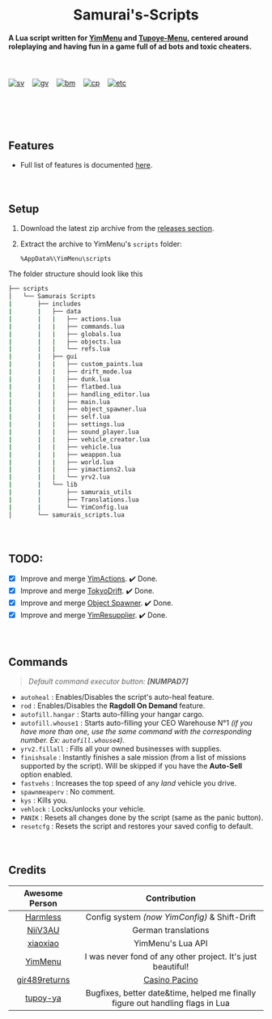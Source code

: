 <h1 align="center">
   Samurai's-Scripts
</h1>

#### A Lua script written for [YimMenu](https://github.com/YimMenu/YimMenu) and [Tupoye-Menu](https://github.com/TupoyeMenu/TupoyeMenu), centered around roleplaying and having fun in a game full of ad bots and toxic cheaters.

####    

[![sv](https://img.shields.io/badge/Script%20Version-v1.5.8-blue)](https://github.com/YimMenu-Lua/Samurais-Scripts/releases/latest)   
[![gv](https://img.shields.io/badge/Game%20Version-Online%201.70%20|%20Build%203411-orange)](https://github.com/YimMenu-Lua/Samurais-Scripts)   
[![bm](https://img.shields.io/badge/Business%20Manager-Working-green)](https://github.com/YimMenu-Lua/Samurais-Scripts/blob/main/FEATURES.md)   
[![cp](https://img.shields.io/badge/Casino%20Pacino-Working-green)](https://github.com/YimMenu-Lua/Samurais-Scripts/blob/main/FEATURES.md)   
[![etc](https://img.shields.io/badge/All%20Other%20Features-Working-green)](https://github.com/YimMenu-Lua/Samurais-Scripts/blob/main/FEATURES.md)
####    

<!-- > [!NOTE]
> **Discontinued** due to a series of unfortunate events including what happened to our beloved YimMenu as well as some shitty life circumstances.
> 
> Updates will no longer be as frequent as before but pull requests are still welcome. -->

####    

## Features

- Full list of features is documented [here](FEATURES.md).  

####    

## Setup

1. Download the latest zip archive from the [releases section](https://github.com/YimMenu-Lua/Samurais-Scripts/releases).
2. Extract the archive to YimMenu's `scripts` folder:
   
       %AppData%\YimMenu\scripts

The folder structure should look like this

```bash
├── scripts
│   └── Samurais Scripts
|       ├── includes
|       |   ├── data
|       |   |   ├── actions.lua
|       |   |   ├── commands.lua
|       |   |   ├── globals.lua
|       |   |   ├── objects.lua
|       |   |   └── refs.lua
|       |   ├── gui
|       |   |   ├── custom_paints.lua
|       |   |   ├── drift_mode.lua
|       |   |   ├── dunk.lua
|       |   |   ├── flatbed.lua
|       |   |   ├── handling_editor.lua
|       |   |   ├── main.lua
|       |   |   ├── object_spawner.lua
|       |   |   ├── self.lua
|       |   |   ├── settings.lua
|       |   |   ├── sound_player.lua
|       |   |   ├── vehicle_creator.lua
|       |   |   ├── vehicle.lua
|       |   |   ├── weappon.lua
|       |   |   ├── world.lua
|       |   |   ├── yimactions2.lua
|       |   |   └── yrv2.lua
|       |   └── lib
|       |       ├── samurais_utils
|       |       ├── Translations.lua
|       |       └── YimConfig.lua
│       └── samurais_scripts.lua
```

####    

## TODO:

- [x] Improve and merge [YimActions](https://github.com/xesdoog/YimActions). ✔️ Done.
- [x] Improve and merge [TokyoDrift](https://github.com/YimMenu-Lua/TokyoDrift). ✔️ Done.
- [x] Improve and merge [Object Spawner](https://github.com/xesdoog/object-spawner). ✔️ Done.
- [x] Improve and merge [YimResupplier](https://github.com/YimMenu-Lua/YimResupplier). ✔️ Done.

####    

## Commands

> *Default command executor button: **[NUMPAD7]***

- `autoheal` : Enables/Disables the script's auto-heal feature.
- `rod` : Enables/Disables the **Ragdoll On Demand** feature.
- `autofill.hangar` : Starts auto-filling your hangar cargo.
- `autofill.whouse1` : Starts auto-filling your CEO Warehouse N°1 *(if you have more than one, use the same command with the corresponding number. Ex: `autofill.whouse4`)*.
- `yrv2.fillall` : Fills all your owned businesses with supplies.
- `finishsale` : Instantly finishes a sale mission (from a list of missions supported by the script). Will be skipped if you have the **Auto-Sell** option enabled.
- `fastvehs` : Increases the top speed of any *land* vehicle you drive.
- `spawnmeaperv` : No comment.
- `kys` : Kills you.
- `vehlock` : Locks/unlocks your vehicle.
- `PANIK` : Resets all changes done by the script (same as the panic button).
- `resetcfg` : Resets the script and restores your saved config to default.

####    

## Credits

| Awesome Person                                    | Contribution                                                                   |
|     :---:                                         | :---:                                                                          |
| [Harmless](https://github.com/harmless05)         | Config system *(now YimConfig)* & Shift-Drift                                  |
| [NiiV3AU](https://github.com/NiiV3AU)             | German translations                                                            |
| [xiaoxiao](https://github.com/xiaoxiao921)        | YimMenu's Lua API                                                              |
| [YimMenu](https://github.com/YimMenu/YimMenu)     | I was never fond of any other project. It's just beautiful!                    |
| [gir489returns](https://github.com/gir489returns) | [Casino Pacino](https://github.com/YimMenu-Lua/Casino-Pacino)                  |
| [tupoy-ya](https://github.com/tupoy-ya)           | Bugfixes, better date&time, helped me finally figure out handling flags in Lua |
